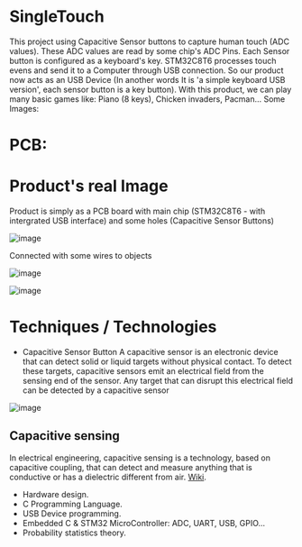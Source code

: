 # SingleTouch
This project using Capacitive Sensor buttons to capture human touch (ADC values).
These ADC values are read by some chip's ADC Pins.
Each Sensor button is configured as a keyboard's key.
STM32C8T6 processes touch evens and send it to a Computer through USB connection.
So our product now acts as an USB Device (In another words It is 'a simple keyboard USB version', each sensor button is a key button).
With this product, we can play many basic games like: Piano (8 keys), Chicken invaders, Pacman...
Some Images:

# PCB:

# Product's real Image
Product is simply as a PCB board with main chip (STM32C8T6 - with intergrated USB interface) and some holes (Capacitive Sensor Buttons)

![image](https://user-images.githubusercontent.com/15206083/191791381-8f3cd388-ae28-434d-8c84-33452aff3ef8.png)

Connected with some wires to objects

![image](https://user-images.githubusercontent.com/15206083/191791429-287e9807-fd85-4b9f-a54e-7f58e9faf08d.png)

![image](https://user-images.githubusercontent.com/15206083/191792009-551b168a-3017-4578-824f-357b26c0fc8c.png)



# Techniques / Technologies

- Capacitive Sensor Button
A capacitive sensor is an electronic device that can detect solid or liquid targets without physical contact. To detect these targets, capacitive sensors emit an electrical field from the sensing end of the sensor. Any target that can disrupt this electrical field can be detected by a capacitive sensor

![image](https://user-images.githubusercontent.com/15206083/191790204-d4eeb30f-324d-4572-8a2d-8b44d85a0778.png)


## Capacitive sensing
In electrical engineering, capacitive sensing is a technology, based on capacitive coupling, that can detect and measure anything that is conductive or has a dielectric different from air. [Wiki](https://en.wikipedia.org/wiki/Capacitive_sensing).

- Hardware design.
- C Programming Language.
- USB Device programming.
- Embedded C & STM32 MicroController: ADC, UART, USB, GPIO...
- Probability statistics theory.
